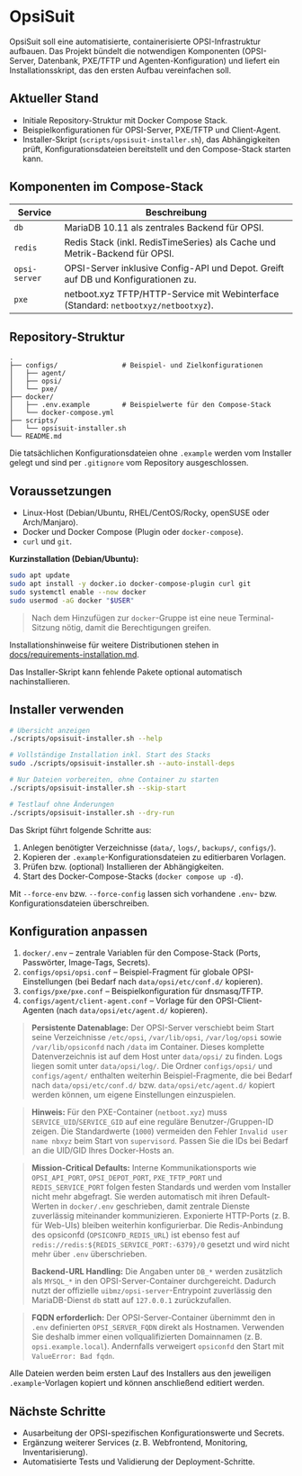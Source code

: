 # OpsiSuit

OpsiSuit soll eine automatisierte, containerisierte OPSI-Infrastruktur aufbauen. Das
Projekt bündelt die notwendigen Komponenten (OPSI-Server, Datenbank, PXE/TFTP und
Agenten-Konfiguration) und liefert ein Installationsskript, das den ersten Aufbau
vereinfachen soll.

## Aktueller Stand

- Initiale Repository-Struktur mit Docker Compose Stack.
- Beispielkonfigurationen für OPSI-Server, PXE/TFTP und Client-Agent.
- Installer-Skript (`scripts/opsisuit-installer.sh`), das Abhängigkeiten prüft,
  Konfigurationsdateien bereitstellt und den Compose-Stack starten kann.

## Komponenten im Compose-Stack

| Service       | Beschreibung                                                                 |
|---------------|------------------------------------------------------------------------------|
| `db`          | MariaDB 10.11 als zentrales Backend für OPSI.                                |
| `redis`       | Redis Stack (inkl. RedisTimeSeries) als Cache und Metrik-Backend für OPSI.    |
| `opsi-server` | OPSI-Server inklusive Config-API und Depot. Greift auf DB und Konfigurationen zu. |
| `pxe`         | netboot.xyz TFTP/HTTP-Service mit Webinterface (Standard: `netbootxyz/netbootxyz`). |

## Repository-Struktur

```
.
├── configs/                # Beispiel- und Zielkonfigurationen
│   ├── agent/
│   ├── opsi/
│   └── pxe/
├── docker/
│   ├── .env.example        # Beispielwerte für den Compose-Stack
│   └── docker-compose.yml
├── scripts/
│   └── opsisuit-installer.sh
└── README.md
```

Die tatsächlichen Konfigurationsdateien ohne `.example` werden vom Installer
gelegt und sind per `.gitignore` vom Repository ausgeschlossen.

## Voraussetzungen

- Linux-Host (Debian/Ubuntu, RHEL/CentOS/Rocky, openSUSE oder Arch/Manjaro).
- Docker und Docker Compose (Plugin oder `docker-compose`).
- `curl` und `git`.

**Kurzinstallation (Debian/Ubuntu):**

```bash
sudo apt update
sudo apt install -y docker.io docker-compose-plugin curl git
sudo systemctl enable --now docker
sudo usermod -aG docker "$USER"
```

> Nach dem Hinzufügen zur `docker`-Gruppe ist eine neue Terminal-Sitzung nötig,
> damit die Berechtigungen greifen.

Installationshinweise für weitere Distributionen stehen in
[docs/requirements-installation.md](docs/requirements-installation.md).

Das Installer-Skript kann fehlende Pakete optional automatisch nachinstallieren.

## Installer verwenden

```bash
# Übersicht anzeigen
./scripts/opsisuit-installer.sh --help

# Vollständige Installation inkl. Start des Stacks
sudo ./scripts/opsisuit-installer.sh --auto-install-deps

# Nur Dateien vorbereiten, ohne Container zu starten
./scripts/opsisuit-installer.sh --skip-start

# Testlauf ohne Änderungen
./scripts/opsisuit-installer.sh --dry-run
```

Das Skript führt folgende Schritte aus:

1. Anlegen benötigter Verzeichnisse (`data/`, `logs/`, `backups/`, `configs/`).
2. Kopieren der `.example`-Konfigurationsdateien zu editierbaren Vorlagen.
3. Prüfen bzw. (optional) Installieren der Abhängigkeiten.
4. Start des Docker-Compose-Stacks (`docker compose up -d`).

Mit `--force-env` bzw. `--force-config` lassen sich vorhandene `.env`- bzw.
Konfigurationsdateien überschreiben.

## Konfiguration anpassen

1. `docker/.env` – zentrale Variablen für den Compose-Stack
   (Ports, Passwörter, Image-Tags, Secrets).
2. `configs/opsi/opsi.conf` – Beispiel-Fragment für globale OPSI-Einstellungen
   (bei Bedarf nach `data/opsi/etc/conf.d/` kopieren).
3. `configs/pxe/pxe.conf` – Beispielkonfiguration für dnsmasq/TFTP.
4. `configs/agent/client-agent.conf` – Vorlage für den OPSI-Client-Agenten
   (nach `data/opsi/etc/agent.d/` kopieren).

> **Persistente Datenablage:** Der OPSI-Server verschiebt beim Start seine
> Verzeichnisse `/etc/opsi`, `/var/lib/opsi`, `/var/log/opsi` sowie
> `/var/lib/opsiconfd` nach `/data` im Container. Dieses komplette Datenverzeichnis
> ist auf dem Host unter `data/opsi/` zu finden. Logs liegen somit unter
> `data/opsi/log/`. Die Ordner `configs/opsi/` und `configs/agent/` enthalten
> weiterhin Beispiel-Fragmente, die bei Bedarf nach `data/opsi/etc/conf.d/` bzw.
> `data/opsi/etc/agent.d/` kopiert werden können, um eigene Einstellungen
> einzuspielen.

> **Hinweis:** Für den PXE-Container (`netboot.xyz`) muss `SERVICE_UID`/`SERVICE_GID`
> auf eine reguläre Benutzer-/Gruppen-ID zeigen. Die Standardwerte (`1000`) vermeiden
> den Fehler `Invalid user name nbxyz` beim Start von `supervisord`. Passen Sie die IDs
> bei Bedarf an die UID/GID Ihres Docker-Hosts an.

> **Mission-Critical Defaults:** Interne Kommunikationsports wie `OPSI_API_PORT`,
> `OPSI_DEPOT_PORT`, `PXE_TFTP_PORT` und `REDIS_SERVICE_PORT` folgen festen Standards
> und werden vom Installer nicht mehr abgefragt. Sie werden automatisch mit ihren
> Default-Werten in `docker/.env` geschrieben, damit zentrale Dienste zuverlässig
> miteinander kommunizieren. Exponierte HTTP-Ports (z. B. für Web-UIs) bleiben
> weiterhin konfigurierbar. Die Redis-Anbindung des opsiconfd
> (`OPSICONFD_REDIS_URL`) ist ebenso fest auf
> `redis://redis:${REDIS_SERVICE_PORT:-6379}/0` gesetzt und wird nicht mehr über
> `.env` überschrieben.
>
> **Backend-URL Handling:** Die Angaben unter `DB_*` werden zusätzlich als `MYSQL_*`
> in den OPSI-Server-Container durchgereicht. Dadurch nutzt der offizielle
> `uibmz/opsi-server`-Entrypoint zuverlässig den MariaDB-Dienst `db` statt auf
> `127.0.0.1` zurückzufallen.

> **FQDN erforderlich:** Der OPSI-Server-Container übernimmt den in `.env`
> definierten `OPSI_SERVER_FQDN` direkt als Hostnamen. Verwenden Sie deshalb immer
> einen vollqualifizierten Domainnamen (z. B. `opsi.example.local`). Andernfalls
> verweigert `opsiconfd` den Start mit `ValueError: Bad fqdn`.

Alle Dateien werden beim ersten Lauf des Installers aus den jeweiligen
`.example`-Vorlagen kopiert und können anschließend editiert werden.

## Nächste Schritte

- Ausarbeitung der OPSI-spezifischen Konfigurationswerte und Secrets.
- Ergänzung weiterer Services (z. B. Webfrontend, Monitoring, Inventarisierung).
- Automatisierte Tests und Validierung der Deployment-Schritte.

